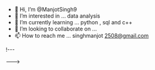 - 👋 Hi, I’m @ManjotSingh9
- 👀 I’m interested in ... data analysis
- 🌱 I’m currently learning ... python , sql and c++
- 💞️ I’m looking to collaborate on ...
- 📫 How to reach me ... singhmanjot 2508@gmail.com

!---

--->
